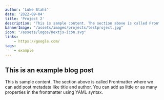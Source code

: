 ```yaml
---
author: 'Luke Stahl'
date: '2022-09-04'
title: 'Project 2'
description: 'This is sample content. The section above is called Frontmatter where we can add post metadata'
bannerImage: "/assets/images/projects/testproject.jpg"
icon: "/assets/logos/nextjs-icon.svg"
links:
    - https://google.com/
tags:
    - example
---
```


## This is an example blog post

This is sample content. The section above is called Frontmatter where we can add post metadata like title and author. You can add as little or as many properties in the frontmatter using YAML syntax.